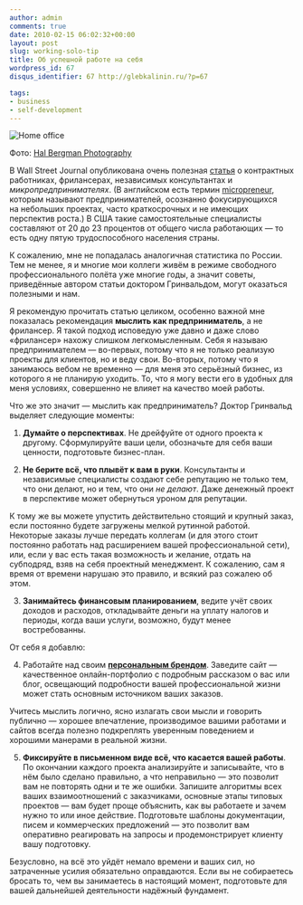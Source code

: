 ```yaml
---
author: admin
comments: true
date: 2010-02-15 06:02:32+00:00
layout: post
slug: working-solo-tip
title: Об успешной работе на себя
wordpress_id: 67
disqus_identifier: 67 http://glebkalinin.ru/?p=67

tags:
- business
- self-development
---
```


![Home office](http://glebkalinin.ru/featured/2010/02/Screen-shot-2010-02-13-at-7.23.56-PM.png)


Фото: [Hal Bergman Photography](http://www.flickr.com/photos/pyrokinetic/395963090/)






В Wall Street Journal опубликована очень полезная [статья](http://online.wsj.com/article/SB10001424052748704825504574581900293220092.html#printMode) о контрактных работниках, фрилансерах, независимых консультантах и _микропредпринимателях_.  (В английском есть термин [micropreneur](http://www.urbandictionary.com/define.php?term=micropreneur), которым называют предпринимателей, осознанно  фокусирующихся на небольших проектах, часто краткосрочных и не имеющих перспектив роста.) В США такие самостоятельные специалисты составляют от 20 до 23 процентов от общего числа работающих — то есть одну пятую трудоспособного населения страны.

К сожалению, мне не попадалась аналогичная статистика по России. Тем не менее, я и многие мои коллеги  живём в режиме свободного профессионального полёта уже многие годы, а значит советы, приведённые автором статьи доктором Гринвальдом, могут оказаться полезными и нам. 

Я рекомендую прочитать статью целиком, особенно важной мне показалась рекомендация **мыслить как предприниматель**, а не фрилансер. <!-- more --> Я такой подход исповедую уже давно и даже слово «фрилансер» нахожу слишком легкомысленным. Себя я называю предпринимателем — во-первых, потому что я не только реализую проекты для клиентов, но и веду свои. Во-вторых, потому что я занимаюсь вебом не временно — для меня это серьёзный бизнес, из которого я не планирую уходить. То, что я могу вести его в удобных для меня условиях, совершенно не влияет на качество моей работы.

Что же это значит — мыслить как предприниматель? Доктор Гринвальд выделяет следующие моменты:

1. **Думайте о перспективах**. Не дрейфуйте от одного проекта к другому. 
Сформулируйте ваши цели, обозначьте для себя ваши ценности, подготовьте бизнес-план.

2. **Не берите всё, что плывёт к вам в руки**. Консультанты и независимые специалисты создают себе репутацию не только тем, что они делают, но и тем, что они _не делают_. Даже денежный проект в перспективе может обернуться уроном для репутации. 

К тому же вы можете упустить действительно стоящий и крупный заказ, если постоянно будете загружены  мелкой рутинной работой. Некоторые заказы лучше передать коллегам (и для этого стоит постоянно работать над расширением вашей профессиональной сети), или, если у вас есть такая возможность и желание, отдать на субподряд, взяв на себя проектный менеджмент.  К сожалению, сам я время от времени нарушаю это правило, и всякий раз сожалею об этом.

3. **Занимайтесь финансовым планированием**, ведите учёт своих доходов и расходов, откладывайте деньги на уплату налогов и периоды, когда ваши услуги, возможно, будут менее востребованны.

От себя я добавлю:

4. Работайте над своим **[персональным брендом](http://glebkalinin.ru/personal-brand/)**. Заведите сайт — качественное онлайн-портфолио с подробным рассказом о вас или блог, освещающий подробности вашей профессиональной жизни может стать основным источником ваших заказов.

 Учитесь мыслить логично, ясно излагать свои мысли и говорить публично — хорошее впечатление, производимое вашими работами и сайтов всегда полезно подкреплять уверенным поведением и хорошими манерами в реальной жизни.

5. **Фиксируйте в письменном виде всё, что касается вашей работы**. По окончании каждого проекта анализируйте и записывайте, что в нём было сделано правильно, а что неправильно — это позволит вам не повторять одни и те же ошибки. Запишите алгоритмы всех ваших взаимоотношений с заказчиками, основные этапы типовых проектов — вам будет проще объяснить, как вы работаете и зачем нужно то или иное действие. Подготовьте шаблоны документации, писем и коммерческих предложений — это позволит вам оперативно реагировать на запросы и продемонстрирует клиенту вашу подготовку.

Безусловно, на всё это уйдёт немало времени и ваших сил, но затраченные усилия обязательно оправдаются. Если вы не собираетесь бросать то, чем вы занимаетесь в настоящий момент, подготовьте для вашей дальнейшей деятельности надёжный фундамент.
